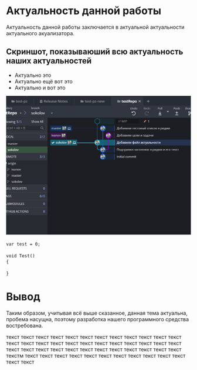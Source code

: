 # Актуальность данной работы
Актуальность данной работы заключается в актуальной актуальности актуального акуализатора.

## Скриншот, показываюший всю актуальность наших актуальностей

* Актуально это
* Актуально ещё вот это
* Актуально и вот это

![GitHub Logo](./Resources/Скриншот.PNG)

```
var test = 0;

void Test() 
{

}
```

# Вывод
Таким образом, учитывая всё выше сказанное, данная тема актуальна, пробема насущна, 
поэтому разработка нашего программного средства востребована.

 текст текст текст текст текст текст текст текст текст текст текст текст
  текст текст текст текст текст текст текст текст текст текст текст текст текст
   текст текст текст текст текст текст текст текст текст текст текст текстм
    текст текст текст текст текст текст текст текст текст текст текст текст текст